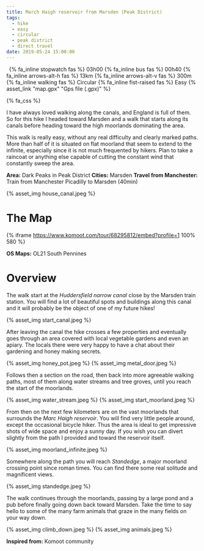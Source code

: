 ```yaml
---
title: March Haigh reservoir from Marsden (Peak District)
tags:
  - hike
  - easy
  - circular
  - peak district
  - direct travel
date: 2019-05-24 15:00:00
---
```


<p>
    <span style="margin-left: 0.5em" class="indicator">
        {% fa_inline stopwatch fas %} 03h00
    </span>
    <span class="indicator">
        {% fa_inline bus fas %} 00h40
    </span>
    <span class="indicator">
        {% fa_inline arrows-alt-h fas %} 13km
    </span>
    <span class="indicator">
        {% fa_inline arrows-alt-v fas %} 300m
    </span>
    <span class="indicator">
        {% fa_inline walking fas %} Circular
    </span>
    <span class="indicator">
        {% fa_inline fist-raised fas %} Easy
    </span>
    <span class="gps-file"> 
        {% asset_link "map.gpx" "Gps file (.gpx)" %}
    </span> 
</p>

{% fa_css %}

I have always loved walking along the canals, and England is full of them. So for this hike I headed toward Marsden and a walk that starts along its canals before heading toward the high moorlands dominating the area.

This walk is really easy, without any real difficulty and clearly marked paths. More than half of it is situated on flat moorland that seem to extend to the infinite, especially since it is not much frequented by hikers. Plan to take a raincoat or anything else capable of cutting the constant wind that constantly sweep the area.

**Area:** Dark Peaks in Peak District
**Cities:** Marsden
**Travel from Manchester:** Train from Manchester Picadilly to Marsden (40min)

{% asset_img house_canal.jpeg %}

<!-- more -->

# The Map

{% iframe https://www.komoot.com/tour/68295812/embed?profile=1 100% 580 %}

**OS Maps:** OL21 South Pennines

# Overview

The walk start at the *Huddersfield narrow canal* close by the Marsden train station. You will find a lot of beautiful spots and buildings along this canal and it will probably be the object of one of my future hikes! 

{% asset_img start_canal.jpeg %}

After leaving the canal the hike crosses a few properties and eventually goes through an area covered with local vegetable gardens and even an apiary. The locals there were very happy to have a chat about their gardening and honey making secrets.

{% asset_img honey_pot.jpeg %}
{% asset_img metal_door.jpeg %}

Follows then a section on the road, then back into more agreeable walking paths, most of them along water streams and tree groves, until you reach the start of the moorlands.

{% asset_img water_stream.jpeg %}
{% asset_img start_moorland.jpeg %}

From then on the next few kilometers are on the vast moorlands that surrounds the *Marc Haigh reservoir*. You will find very little people around, except the occasional bicycle hiker. Thus the area is ideal to get impressive shots of wide space and enjoy a sunny day. If you wish you can divert slightly from the path I provided and toward the reservoir itself.

{% asset_img moorland_infinite.jpeg %}

Somewhere along the path you will reach *Standedge*, a major moorland crossing point since roman times. You can find there some real solitude and magnificent views.

{% asset_img standedge.jpeg %} 

The walk continues through the moorlands, passing by a large pond and a pub before finally going down back toward Marsden. Take the time to say hello to some of the many farm animals that graze in the many fields on your way down.

{% asset_img climb_down.jpeg %}
{% asset_img animals.jpeg %}

**Inspired from:** Komoot community   
